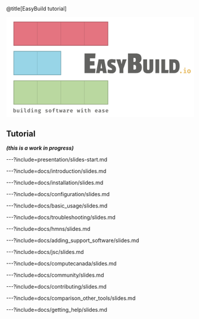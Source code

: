 @title[EasyBuild tutorial]

![logo](docs/img/easybuild_logo_alpha.png)

## Tutorial

***(this is a work in progress)***

---?include=presentation/slides-start.md

---?include=docs/introduction/slides.md

---?include=docs/installation/slides.md

---?include=docs/configuration/slides.md

---?include=docs/basic_usage/slides.md

---?include=docs/troubleshooting/slides.md

---?include=docs/hmns/slides.md

---?include=docs/adding_support_software/slides.md

---?include=docs/jsc/slides.md

---?include=docs/computecanada/slides.md

---?include=docs/community/slides.md

---?include=docs/contributing/slides.md

---?include=docs/comparison_other_tools/slides.md

---?include=docs/getting_help/slides.md
